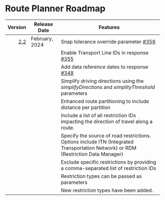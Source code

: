 # Route Planner Roadmap
Version | Release Date | Features
-------: | --------------- | -------------
[2.2](https://github.com/bcgov/ols-router/issues?q=is%3Aopen+is%3Aissue+milestone%3A%22Route+Planner+2.2%22)|February, 2024| Snap tolerance override parameter [#356](https://github.com/bcgov/ols-router/issues/356)
|||Enable Transport Line IDs in response [#355](https://github.com/bcgov/ols-router/issues/355)
|||Add data reference dates to response [#348](https://github.com/bcgov/ols-router/issues/348)
|||Simplify driving directions using the *simplifyDirections* and *simplityThreshold* parameters
|||Enhanced route partitioning to include distance per partition
|||Include a list of all restriction IDs impacting the direction of travel along a route.
|||Specify the source of road restrictions. Options include ITN (Integrated Transportation Network) or RDM (Restriction Data Manager)
|||Exclude specific restrictions by providing a comma-separated list of restriction IDs
|||Restriction types can be passed as parameters
|||New restriction types have been added.
